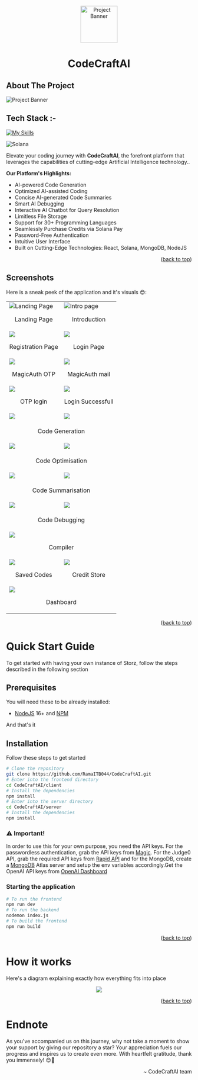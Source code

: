 <!-- PROJECT Intro -->
<br />
<div align="center">
    <img src="https://github.com/RamaITB044/CodeCraftAI/assets/91126527/913a99d9-60a4-493d-9e82-5883c37b7607" alt="Project Banner" height="100">
    <h1>CodeCraftAI</h1>
</div>

<!-- ABOUT THE PROJECT -->

## About The Project

<img src="https://github.com/RamaITB044/CodeCraftAI/assets/91126527/4965d3dc-751f-43d5-ac67-d2fcbb1d4b8e" alt="Project Banner">
<br>


## Tech Stack :-
[![My Skills](https://skillicons.dev/icons?i=react,nodejs,expressjs,mongodb&perline=10)](https://skillicons.dev)

<!-- PROJECT SHIELDS -->
![Solana](https://user-images.githubusercontent.com/72182438/224568489-05721276-a299-4330-af2b-c2d9a648a200.svg)


Elevate your coding journey with **CodeCraftAI**, the forefront platform that leverages the capabilities of cutting-edge Artificial Intelligence technology..
 



**Our Platform's Highlights:**

- AI-powered Code Generation
- Optimized AI-assisted Coding
- Concise AI-generated Code Summaries
- Smart AI Debugging
- Interactive AI Chatbot for Query Resolution
- Limitless File Storage
- Support for 30+ Programming Languages
- Seamlessly Purchase Credits via Solana Pay
- Password-Free Authentication
- Intuitive User Interface
- Built on Cutting-Edge Technologies: React, Solana, MongoDB, NodeJS







<p align="right">(<a href="#top">back to top</a>)</p>

## Screenshots

Here is a sneak peek of the application and it's visuals 😍:

<table>
  <tr>
    <td width="50%">
            <img src="https://github.com/RamaITB044/CodeCraftAI/assets/91126527/22217963-506d-4f20-bfc7-d74a1b4088ba" alt="Landing Page" />
            <br />
            <p align="center">Landing Page</p>
        </td>
        <td width="50%">
            <img src="https://github.com/RamaITB044/CodeCraftAI/assets/91126527/71877d3b-11cd-4b9a-89ba-1ade7647f140" alt="Intro page" />
            <br />
            <p align="center">Introduction</p>
        </td>
  </tr>
    <tr>
        <td width="50%">
            <img src="https://github.com/RamaITB044/CodeCraftAI/assets/91126527/75807ffc-15ff-4a9b-ad8d-29dd56922dab" />
            <br />
            <p align="center">Registration Page</p></td>
        <td width="50%">
            <img src="https://github.com/RamaITB044/CodeCraftAI/assets/91126527/541f9822-ae7d-4cf6-85c7-fac190323f7b" />
            <br />
            <p align="center">Login Page</p></td>
    </tr>
  <tr>
        <td width="50%">
            <img src="https://github.com/RamaITB044/CodeCraftAI/assets/91126527/db31321d-0f9f-4bc3-bd2c-fc37fa8f181c" />
            <br />
            <p align="center">MagicAuth OTP</p></td>
        <td width="50%">
            <img src="https://github.com/RamaITB044/CodeCraftAI/assets/91126527/9f11ac2d-1a01-4b96-937f-0c7685ec341e" />
            <br />
            <p align="center">MagicAuth mail</p></td>
    </tr>
  <tr>
        <td width="50%">
            <img src="https://github.com/RamaITB044/CodeCraftAI/assets/91126527/7929922b-0513-4ad9-8652-51b55a56c939" />
            <br />
            <p align="center">OTP login</p></td>
        <td width="50%">
            <img src="https://github.com/RamaITB044/CodeCraftAI/assets/91126527/e5c3fc0b-45e6-4e17-972f-5b7db14e4d3b" />
            <br />
            <p align="center">Login Successfull</p></td>
    </tr>
  <tr>
        <td width="50%">
            <img src="https://github.com/RamaITB044/CodeCraftAI/assets/91126527/3522249a-8e15-43cc-927d-83b76af1265b" />
            <br />
        <td width="50%">
            <img src="https://github.com/RamaITB044/CodeCraftAI/assets/91126527/838b0baf-942b-4f25-bae6-437fa57560b3" />
            <br />
        </td>
    </tr>
  <tr>
        <td colspan="2">
            <p align="center">Code Generation</p>
        </td>
    </tr>
  <tr>
        <td width="50%">
            <img src="https://github.com/RamaITB044/CodeCraftAI/assets/91126527/894a8f9c-f070-4851-87a9-1a3e0e8ed040" />
            <br />
        <td width="50%">
            <img src="https://github.com/RamaITB044/CodeCraftAI/assets/91126527/96b841b8-171d-414f-bd54-f667141c3243" />
            <br />
        </td>
    </tr>
  <tr>
        <td colspan="2">
            <p align="center">Code Optimisation</p>
        </td>
    </tr>
  <tr>
        <td width="50%">
            <img src="https://github.com/RamaITB044/CodeCraftAI/assets/91126527/4eb7e60c-4f2f-4af1-a091-e7b3c4ca95ff" />
            <br />
        <td width="50%">
            <img src="https://github.com/RamaITB044/CodeCraftAI/assets/91126527/53629275-4e43-4bcc-9f49-19a3a4807dad" />
            <br />
        </td>
    </tr>
  <tr>
        <td colspan="2">
            <p align="center">Code Summarisation</p>
        </td>
    </tr>


  <tr>
        <td width="50%">
            <img src="https://github.com/RamaITB044/CodeCraftAI/assets/91126527/5fc9a960-0f8d-46e8-8917-df6e5aa056cc" />
            <br />
        <td width="50%">
            <img src="https://github.com/RamaITB044/CodeCraftAI/assets/91126527/296a70ab-399b-4b10-9020-c45d4a10a30c" />
            <br />
        </td>
    </tr>
  <tr>
        <td colspan="2">
            <p align="center">Code Debugging</p>
        </td>
    </tr>
    <tr>
        <td colspan="2">
            <img src="https://github.com/RamaITB044/CodeCraftAI/assets/91126527/22529f40-1fad-46e6-959e-c77f89c69b81" />
            <br />
            <p align="center">Compiler</p>
        </td>
    </tr>
    <tr>
        <td width="50%">
            <img src="https://github.com/RamaITB044/CodeCraftAI/assets/91126527/d6d41820-234c-4351-8802-bf07e4dd700d" />
            <br />
            <p align="center">Saved Codes</p></td>
        <td width="50%">
            <img src="https://github.com/RamaITB044/CodeCraftAI/assets/91126527/949e1558-b9bd-460f-b44f-2e2f1da40789" />
            <br />
            <p align="center">Credit Store</p></td>
    </tr>
    <tr>
        <td colspan="2">
            <img src="https://github.com/RamaITB044/CodeCraftAI/assets/91126527/88df7d69-beef-4d81-964b-9ab388d771e8" />
            <br />
            <p align="center">Dashboard</p>
        </td>
    </tr>
</table>


<p align="right">(<a href="#top">back to top</a>)</p>


<!-- GETTING STARTED -->

# Quick Start Guide

To get started with having your own instance of Storz, follow the steps described in the following section

## Prerequisites

You will need these to be already installed:

- [NodeJS](https://nodejs.org/) 16+ and [NPM](https://npmjs.com/)

And that's it

## Installation

Follow these steps to get started


```bash
# Clone the repository
git clone https://github.com/RamaITB044/CodeCraftAI.git
# Enter into the frontend directory
cd CodeCraftAI/client
# Install the dependencies
npm install
# Enter into the server directory
cd CodeCraftAI/server
# Install the dependencies
npm install
```
### ⚠️ Important!
In order to use this for your own purpose, you need the API keys.
For the passwordless authentication, grab the API keys from [Magic](https://magic.link/). For the Judge0 API, grab the required API keys from [Rapid API](https://rapidapi.com/judge0-official/api/judge0-ce) and for the MongoDB, create a [MongoDB](https://www.mongodb.com/atlas/database) Atlas server and setup the env variables accordingly.Get the OpenAI API keys from [OpenAI Dashboard](https://platform.openai.com/account/api-keys)

### Starting the application

```bash
# To run the frontend
npm run dev
# To run the backend
nodemon index.js
# To build the frontend
npm run build
```

<p align="right">(<a href="#top">back to top</a>)</p>


# How it works

Here's a diagram explaining exactly how everything fits into place

<div align="center">
<img src="https://github.com/RamaITB044/Codz/assets/91126527/47dde7ab-59a3-48fa-a605-69b4541f2229" />

</div>

<!-- LICENSE -->

<!-- # 📄 License

Distributed under the MIT License. See [`LICENSE.md`](LICENSE.md) for more information. -->

<p align="right">(<a href="#top">back to top</a>)</p>



# Endnote

As you've accompanied us on this journey, why not take a moment to show your support by giving our repository a star? Your appreciation fuels our progress and inspires us to create even more. With heartfelt gratitude, thank you immensely! 😊🥰

<p align="right">~ CodeCraftAI team</p>
